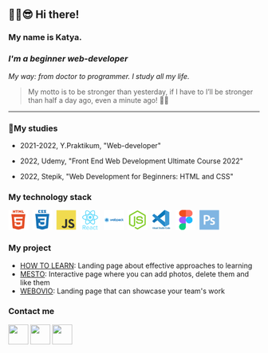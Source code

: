 ## ✌🏻😎 Hi there!

### My name is Katya.

### *I'm a beginner web-developer*

*My way: from doctor to programmer. I study all my life.*

>My motto is to be stronger than yesterday, if I have to I’ll be stronger than half a day ago, even a minute ago! 💪🏻

***

### 📖My studies
* 2021-2022, Y.Praktikum, "Web-developer"

* 2022, Udemy, "Front End Web Development Ultimate Course 2022"

* 2022, Stepik, "Web Development for Beginners: HTML and CSS"

### My technology stack

<img src="https://github.com/devicons/devicon/blob/master/icons/html5/html5-plain-wordmark.svg" width="40" height="40" >&nbsp;
<img src="https://github.com/devicons/devicon/blob/master/icons/css3/css3-plain-wordmark.svg" width="40" height="40">&nbsp;
<img src="https://github.com/devicons/devicon/blob/master/icons/javascript/javascript-original.svg" width="40" height="40">&nbsp;
<img src="https://github.com/devicons/devicon/blob/master/icons/react/react-original-wordmark.svg" width="40" height="40">&nbsp;
<img src="https://github.com/devicons/devicon/blob/master/icons/webpack/webpack-original-wordmark.svg" width="40" height="40">&nbsp;
<img src="https://github.com/devicons/devicon/blob/1119b9f84c0290e0f0b38982099a2bd027a48bf1/icons/nodejs/nodejs-plain.svg" width="40" height="40">&nbsp;
<img src="https://github.com/devicons/devicon/blob/master/icons/vscode/vscode-original-wordmark.svg" width="40" height="40">&nbsp;
<img src="https://github.com/devicons/devicon/blob/master/icons/figma/figma-original.svg" width="40" height="40">&nbsp;
<img src="https://github.com/devicons/devicon/blob/1119b9f84c0290e0f0b38982099a2bd027a48bf1/icons/photoshop/photoshop-plain.svg" width="40" height="40">&nbsp;

### My project

* [HOW TO LEARN](https://github.com/plushazavr/how-to-learn-main): Landing page about effective approaches to learning
* [MESTO](https://github.com/plushazavr/mesto): Interactive page where you can add photos, delete them and like them
* [WEBOVIO](https://github.com/plushazavr/Webovio): Landing page that can showcase your team's work

### Contact me

<a href="https://t.me/plushazavr" target="blank" target="_blank"><img align="center" src="https://github.com/plushazavr/IMG/blob/3f8472985f47b6278b2782f6d98f3e76a0ba84b6/telegram.svg" alt="" height="40" width="40" /></a>
<a href="https://www.linkedin.com/in/ekaterina-kazantseva/" target="_blank"><img align="center" src="https://github.com/plushazavr/IMG/blob/3f8472985f47b6278b2782f6d98f3e76a0ba84b6/linkedin.svg" alt="" height="40" width="40" /></a> 
<a href="mailto: dr.kazantseva.ekaterina@gmail.com" target="_blank"><img align="center" src="https://github.com/plushazavr/IMG/blob/3f8472985f47b6278b2782f6d98f3e76a0ba84b6/mail.svg" alt="" height="40" width="40" /></a>

